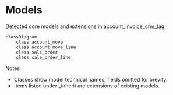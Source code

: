 # Models

Detected core models and extensions in account_invoice_crm_tag.

```mermaid
classDiagram
    class account_move
    class account_move_line
    class sale_order
    class sale_order_line
```

Notes
- Classes show model technical names; fields omitted for brevity.
- Items listed under _inherit are extensions of existing models.
